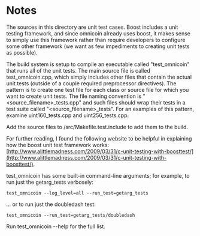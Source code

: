 # Notes
The sources in this directory are unit test cases.  Boost includes a
unit testing framework, and since omnicoin already uses boost, it makes
sense to simply use this framework rather than require developers to
configure some other framework (we want as few impediments to creating
unit tests as possible).

The build system is setup to compile an executable called "test_omnicoin"
that runs all of the unit tests.  The main source file is called
test_omnicoin.cpp, which simply includes other files that contain the
actual unit tests (outside of a couple required preprocessor
directives).  The pattern is to create one test file for each class or
source file for which you want to create unit tests.  The file naming
convention is "<source_filename>_tests.cpp" and such files should wrap
their tests in a test suite called "<source_filename>_tests".  For an
examples of this pattern, examine uint160_tests.cpp and
uint256_tests.cpp.

Add the source files to /src/Makefile.test.include to add them to the build.

For further reading, I found the following website to be helpful in
explaining how the boost unit test framework works:
[http://www.alittlemadness.com/2009/03/31/c-unit-testing-with-boosttest/](http://www.alittlemadness.com/2009/03/31/c-unit-testing-with-boosttest/).

test_omnicoin has some built-in command-line arguments; for
example, to run just the getarg_tests verbosely:

    test_omnicoin --log_level=all --run_test=getarg_tests

... or to run just the doubledash test:

    test_omnicoin --run_test=getarg_tests/doubledash

Run  test_omnicoin --help   for the full list.

